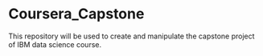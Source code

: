 # Coursera_Capstone
This repository will be used to create and manipulate the capstone project of IBM data science course.
